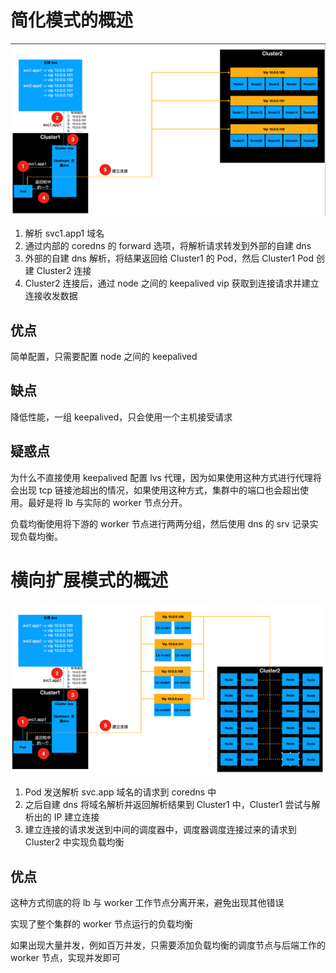 # 简化模式的概述

![image-20210720142944131](README/image-20210720142944131.png)

1. 解析 svc1.app1 域名
2. 通过内部的 coredns 的 forward 选项，将解析请求转发到外部的自建 dns
3. 外部的自建 dns 解析，将结果返回给 Cluster1 的 Pod，然后 Cluster1 Pod 创建 Cluster2 连接
4. Cluster2 连接后，通过 node 之间的 keepalived vip 获取到连接请求并建立连接收发数据

## 优点

简单配置，只需要配置 node 之间的 keepalived

## 缺点

降低性能，一组 keepalived，只会使用一个主机接受请求

## 疑惑点

为什么不直接使用 keepalived 配置 lvs 代理，因为如果使用这种方式进行代理将会出现 tcp 链接池超出的情况，如果使用这种方式，集群中的端口也会超出使用。最好是将 lb 与实际的 worker 节点分开。

负载均衡使用将下游的 worker 节点进行两两分组，然后使用 dns 的 srv 记录实现负载均衡。 

# 横向扩展模式的概述

![image-20210720142949076](README/image-20210720142949076.png)

1. Pod 发送解析 svc.app 域名的请求到 coredns 中
2. 之后自建 dns 将域名解析并返回解析结果到 Cluster1 中，Cluster1 尝试与解析出的 IP 建立连接
3. 建立连接的请求发送到中间的调度器中，调度器调度连接过来的请求到 Cluster2 中实现负载均衡

## 优点

这种方式彻底的将 lb 与 worker 工作节点分离开来，避免出现其他错误

实现了整个集群的 worker 节点运行的负载均衡

如果出现大量并发，例如百万并发，只需要添加负载均衡的调度节点与后端工作的 worker 节点，实现并发即可